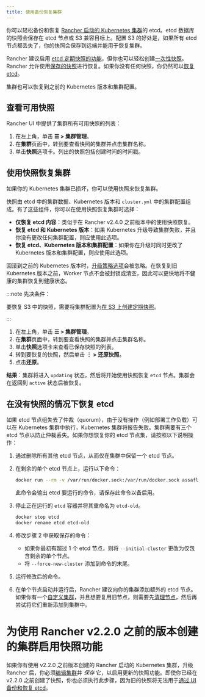 ```yaml
---
title: 使用备份恢复集群
---
```


你可以轻松备份和恢复 [Rancher 启动的 Kubernetes 集群](../../../pages-for-subheaders/launch-kubernetes-with-rancher.md)的 etcd。etcd 数据库的快照会保存在 etcd 节点或 S3 兼容目标上。配置 S3 的好处是，如果所有 etcd 节点都丢失了，你的快照会保存到远端并能用于恢复集群。

Rancher 建议启用 [etcd 定期快照的功能](back-up-rancher-launched-kubernetes-clusters.md#配置定期快照)，但你也可以轻松创建[一次性快照](back-up-rancher-launched-kubernetes-clusters.md#单次快照)。Rancher 允许使用[保存的快照](#使用快照恢复集群)进行恢复。如果你没有任何快照，你仍然可以[恢复 etcd](#在没有快照的情况下恢复-etcd)。

集群也可以恢复到之前的 Kubernetes 版本和集群配置。

## 查看可用快照

Rancher UI 中提供了集群所有可用快照的列表：

1. 在左上角，单击 **☰ > 集群管理**。
1. 在**集群**页面中，转到要查看快照的集群并点击集群名称。
1. 单击**快照**选项卡。列出的快照包括创建时间的时间戳。

## 使用快照恢复集群

如果你的 Kubernetes 集群已损坏，你可以使用快照来恢复集群。

快照由 etcd 中的集群数据、Kubernetes 版本和 `cluster.yml` 中的集群配置组成。有了这些组件，你可以在使用快照恢复集群时选择：

- **仅恢复 etcd 内容**：类似于在 Rancher v2.4.0 之前版本中的使用快照恢复。
- **恢复 etcd 和 Kubernetes 版本**：如果 Kubernetes 升级导致集群失败，并且你没有更改任何集群配置，则应使用此选项。
- **恢复 etcd、Kubernetes 版本和集群配置**：如果你在升级时同时更改了 Kubernetes 版本和集群配置，则应使用此选项。

回滚到之前的 Kubernetes 版本时，[升级策略选项](../../../getting-started/installation-and-upgrade/upgrade-and-roll-back-kubernetes.md#配置升级策略)会被忽略。在恢复到旧 Kubernetes 版本之前，Worker 节点不会被封锁或清空，因此可以更快地将不健康的集群恢复到健康状态。

:::note 先决条件：

要恢复 S3 中的快照，需要将集群配置为[在 S3 上创建定期快照](back-up-rancher-launched-kubernetes-clusters.md#配置定期快照)。

:::

1. 在左上角，单击 **☰ > 集群管理**。
1. 在**集群**页面中，转到要查看快照的集群并点击集群名称。
1. 单击**快照**选项卡来查看已保存快照的列表。
1. 转到要恢复的快照，然后单击 **⋮ > 还原快照**。
1. 点击**还原**。

**结果**：集群将进入 `updating` 状态，然后将开始使用快照恢复 `etcd` 节点。集群会在返回到 `active` 状态后被恢复。

## 在没有快照的情况下恢复 etcd

如果 etcd 节点组失去了仲裁（quorum），由于没有操作（例如部署工作负载）可以在 Kubernetes 集群中执行，Kubernetes 集群将报告失败。集群需要有三个 etcd 节点以防止仲裁丢失。如果你想恢复你的 etcd 节点集，请按照以下说明操作：

1. 通过删除所有其他 etcd 节点，从而仅在集群中保留一个 etcd 节点。

2. 在剩余的单个 etcd 节点上，运行以下命令：

   ```bash
   docker run --rm -v /var/run/docker.sock:/var/run/docker.sock assaflavie/runlike etcd
   ```

   此命令会输出 etcd 要运行的命令，请保存此命令以备后用。

3. 停止正在运行的 `etcd` 容器并将其重命名为 `etcd-old`。

   ```bash
   docker stop etcd
   docker rename etcd etcd-old
   ```

4. 修改步骤 2 中获取保存的命令：

   - 如果你最初有超过 1 个 etcd 节点，则将 `--initial-cluster` 更改为仅包含剩余的单个节点。
   - 将 `--force-new-cluster` 添加到命令的末尾。

5. 运行修改后的命令。

6. 在单个节点启动并运行后，Rancher 建议向你的集群添加额外的 etcd 节点。如果你有一个[自定义集群](../../../pages-for-subheaders/use-existing-nodes.md)，并且想要复用旧节点，则需要先[清理节点](../manage-clusters/clean-cluster-nodes.md)，然后再尝试将它们重新添加到集群中。

# 为使用 Rancher v2.2.0 之前的版本创建的集群启用快照功能

如果你有使用 v2.2.0 之前版本创建的 Rancher 启动的 Kubernetes 集群，升级 Rancher 后，你必须[编辑集群](../../../pages-for-subheaders/cluster-configuration.md)并 _保存_ 它，以启用更新的快照功能。即使你已经在 v2.2.0 之前创建了快照，你也必须执行此步骤，因为旧的快照将无法用于[通过 UI 备份和恢复 etcd](restore-rancher-launched-kubernetes-clusters-from-backup.md)。

